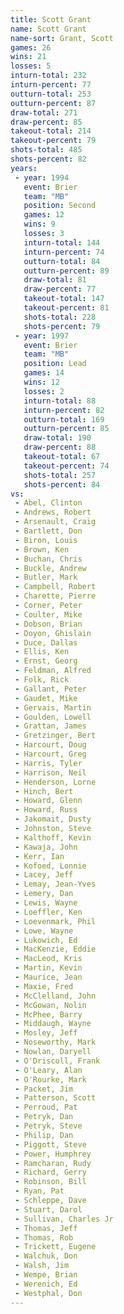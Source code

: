 ```yaml
---
title: Scott Grant
name: Scott Grant
name-sort: Grant, Scott
games: 26
wins: 21
losses: 5
inturn-total: 232
inturn-percent: 77
outturn-total: 253
outturn-percent: 87
draw-total: 271
draw-percent: 85
takeout-total: 214
takeout-percent: 79
shots-total: 485
shots-percent: 82
years:
 - year: 1994
   event: Brier
   team: "MB"
   position: Second
   games: 12
   wins: 9
   losses: 3
   inturn-total: 144
   inturn-percent: 74
   outturn-total: 84
   outturn-percent: 89
   draw-total: 81
   draw-percent: 77
   takeout-total: 147
   takeout-percent: 81
   shots-total: 228
   shots-percent: 79
 - year: 1997
   event: Brier
   team: "MB"
   position: Lead
   games: 14
   wins: 12
   losses: 2
   inturn-total: 88
   inturn-percent: 82
   outturn-total: 169
   outturn-percent: 85
   draw-total: 190
   draw-percent: 88
   takeout-total: 67
   takeout-percent: 74
   shots-total: 257
   shots-percent: 84
vs:
 - Abel, Clinton
 - Andrews, Robert
 - Arsenault, Craig
 - Bartlett, Don
 - Biron, Louis
 - Brown, Ken
 - Buchan, Chris
 - Buckle, Andrew
 - Butler, Mark
 - Campbell, Robert
 - Charette, Pierre
 - Corner, Peter
 - Coulter, Mike
 - Dobson, Brian
 - Doyon, Ghislain
 - Duce, Dallas
 - Ellis, Ken
 - Ernst, Georg
 - Feldman, Alfred
 - Folk, Rick
 - Gallant, Peter
 - Gaudet, Mike
 - Gervais, Martin
 - Goulden, Lowell
 - Grattan, James
 - Gretzinger, Bert
 - Harcourt, Doug
 - Harcourt, Greg
 - Harris, Tyler
 - Harrison, Neil
 - Henderson, Lorne
 - Hinch, Bert
 - Howard, Glenn
 - Howard, Russ
 - Jakomait, Dusty
 - Johnston, Steve
 - Kalthoff, Kevin
 - Kawaja, John
 - Kerr, Ian
 - Kofoed, Lonnie
 - Lacey, Jeff
 - Lemay, Jean-Yves
 - Lemery, Dan
 - Lewis, Wayne
 - Loeffler, Ken
 - Loevenmark, Phil
 - Lowe, Wayne
 - Lukowich, Ed
 - MacKenzie, Eddie
 - MacLeod, Kris
 - Martin, Kevin
 - Maurice, Jean
 - Maxie, Fred
 - McClelland, John
 - McGowan, Nolin
 - McPhee, Barry
 - Middaugh, Wayne
 - Mosley, Jeff
 - Noseworthy, Mark
 - Nowlan, Daryell
 - O'Driscoll, Frank
 - O'Leary, Alan
 - O'Rourke, Mark
 - Packet, Jim
 - Patterson, Scott
 - Perroud, Pat
 - Petryk, Dan
 - Petryk, Steve
 - Philip, Dan
 - Piggott, Steve
 - Power, Humphrey
 - Ramcharan, Rudy
 - Richard, Gerry
 - Robinson, Bill
 - Ryan, Pat
 - Schleppe, Dave
 - Stuart, Darol
 - Sullivan, Charles Jr
 - Thomas, Jeff
 - Thomas, Rob
 - Trickett, Eugene
 - Walchuk, Don
 - Walsh, Jim
 - Wempe, Brian
 - Werenich, Ed
 - Westphal, Don
---
```

